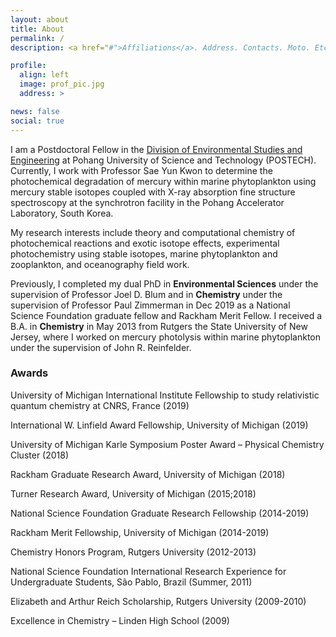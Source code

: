 ```yaml
---
layout: about
title: About
permalink: /
description: <a href="#">Affiliations</a>. Address. Contacts. Moto. Etc.

profile:
  align: left
  image: prof_pic.jpg
  address: >

news: false
social: true
---
```


I am a Postdoctoral Fellow in the [Division of Environmental Studies and Engineering](http://dese.postech.ac.kr/welcomeeng.do) at Pohang University of Science and Technology (POSTECH). Currently, I work with Professor Sae Yun Kwon to determine the photochemical degradation of mercury within marine phytoplankton using mercury stable isotopes coupled with X-ray absorption fine structure spectroscopy at the synchrotron facility in the Pohang Accelerator Laboratory, South Korea. 

My research interests include theory and computational chemistry of photochemical reactions and exotic isotope effects, experimental photochemistry using stable isotopes, marine phytoplankton and zooplankton, and oceanography field work. 

Previously, I completed my dual PhD in **Environmental Sciences** under the supervision of Professor Joel D. Blum and in **Chemistry** under the supervision of Professor Paul Zimmerman in Dec 2019 as a National Science Foundation graduate fellow and Rackham Merit Fellow. I received a B.A. in **Chemistry** in May 2013 from Rutgers the State University of New Jersey, where I worked on mercury photolysis within marine phytoplankton under the supervision of John R. Reinfelder.

### Awards
University of Michigan International Institute Fellowship to study relativistic quantum chemistry at CNRS, France (2019)
                                                               
International W. Linfield Award Fellowship, University of Michigan (2019)      
                                                                        
University of Michigan Karle Symposium Poster Award – Physical Chemistry Cluster (2018)      
                                                            
Rackham Graduate Research Award, University of Michigan (2018)      
                                                                    
Turner Research Award, University of Michigan (2015;2018)         
                                                
National Science Foundation Graduate Research Fellowship (2014-2019)  
                                                   
Rackham Merit Fellowship, University of Michigan (2014-2019)   
                                                                                                   
Chemistry Honors Program, Rutgers University (2012-2013)

National Science Foundation International Research Experience for Undergraduate Students, São Pablo, Brazil (Summer, 2011)

Elizabeth and Arthur Reich Scholarship, Rutgers University (2009-2010)      
                                                                                   
Excellence in Chemistry – Linden High School (2009)        
                                                                                              




